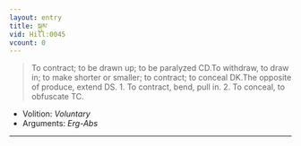 ```yaml
---
layout: entry
title: སྐུམ་
vid: Hill:0045
vcount: 0
---
```

> To contract; to be drawn up; to be paralyzed CD\.To withdraw, to draw in; to make shorter or smaller; to contract; to conceal DK\.The opposite of produce, extend DS\. 1\. To contract, bend, pull in\. 2\. To conceal, to obfuscate TC\.

* Volition: _Voluntary_
* Arguments: _Erg-Abs_

---

